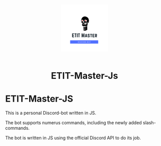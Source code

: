 <p align="center">
  <br/>
  <img src="./images/logo.png" width="150px">
  <br/>
  <br/>
  <h1 align="center">
    <p  align="center">
      ETIT-Master-Js
    </p>
  </h1>
</p>


# ETIT-Master-JS
This is a personal Discord-bot written in JS.

The bot supports numerus commands, including the newly added slash-commands.

The bot is written in JS using the official Discord API to do its job.
